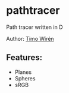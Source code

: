 # pathtracer
Path tracer written in D

Author: [Timo Wirén](http://twiren.kapsi.fi)

## Features:

 - Planes
 - Spheres
 - sRGB

